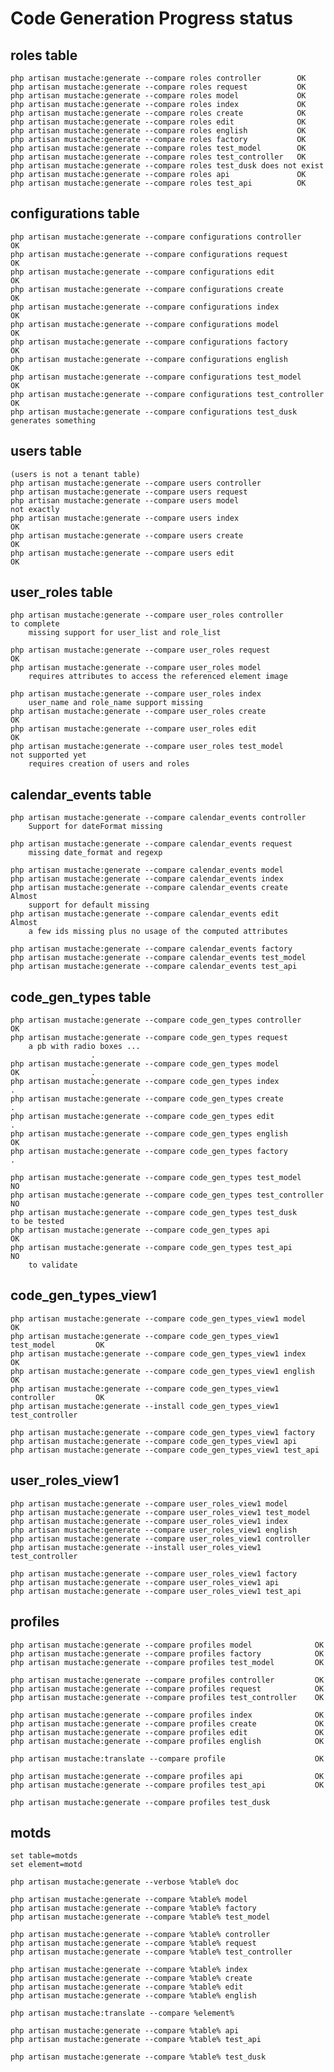 # Code Generation Progress status


## roles table

    php artisan mustache:generate --compare roles controller        OK
    php artisan mustache:generate --compare roles request           OK
    php artisan mustache:generate --compare roles model             OK
    php artisan mustache:generate --compare roles index             OK
    php artisan mustache:generate --compare roles create            OK
    php artisan mustache:generate --compare roles edit              OK
    php artisan mustache:generate --compare roles english           OK
    php artisan mustache:generate --compare roles factory           OK
    php artisan mustache:generate --compare roles test_model        OK
    php artisan mustache:generate --compare roles test_controller   OK
    php artisan mustache:generate --compare roles test_dusk does not exist
    php artisan mustache:generate --compare roles api               OK        
    php artisan mustache:generate --compare roles test_api          OK

## configurations table

    php artisan mustache:generate --compare configurations controller       OK
    php artisan mustache:generate --compare configurations request          OK
    php artisan mustache:generate --compare configurations edit             OK
    php artisan mustache:generate --compare configurations create           OK
    php artisan mustache:generate --compare configurations index            OK
    php artisan mustache:generate --compare configurations model            OK
    php artisan mustache:generate --compare configurations factory          OK
    php artisan mustache:generate --compare configurations english          OK
    php artisan mustache:generate --compare configurations test_model       OK
    php artisan mustache:generate --compare configurations test_controller  OK
    php artisan mustache:generate --compare configurations test_dusk        generates something
    
## users table

    (users is not a tenant table)
    php artisan mustache:generate --compare users controller
    php artisan mustache:generate --compare users request
    php artisan mustache:generate --compare users model                     not exactly
    php artisan mustache:generate --compare users index                     OK
    php artisan mustache:generate --compare users create                    OK
    php artisan mustache:generate --compare users edit                      OK

## user_roles table

    php artisan mustache:generate --compare user_roles controller           to complete 
        missing support for user_list and role_list
        
    php artisan mustache:generate --compare user_roles request              OK
    php artisan mustache:generate --compare user_roles model
        requires attributes to access the referenced element image
        
    php artisan mustache:generate --compare user_roles index        
        user_name and role_name support missing
    php artisan mustache:generate --compare user_roles create               OK
    php artisan mustache:generate --compare user_roles edit                 OK
    php artisan mustache:generate --compare user_roles test_model           not supported yet
        requires creation of users and roles

## calendar_events table

    php artisan mustache:generate --compare calendar_events controller
        Support for dateFormat missing
    
    php artisan mustache:generate --compare calendar_events request
        missing date_format and regexp
        
    php artisan mustache:generate --compare calendar_events model
    php artisan mustache:generate --compare calendar_events index
    php artisan mustache:generate --compare calendar_events create          Almost
        support for default missing
    php artisan mustache:generate --compare calendar_events edit            Almost
        a few ids missing plus no usage of the computed attributes
        
    php artisan mustache:generate --compare calendar_events factory
    php artisan mustache:generate --compare calendar_events test_model
    php artisan mustache:generate --compare calendar_events test_api          
    
## code_gen_types table

    php artisan mustache:generate --compare code_gen_types controller           OK
    php artisan mustache:generate --compare code_gen_types request
    	a pb with radio boxes ...
    	              .          
    php artisan mustache:generate --compare code_gen_types model      			OK    	          .
    php artisan mustache:generate --compare code_gen_types index                .  
    php artisan mustache:generate --compare code_gen_types create               .
    php artisan mustache:generate --compare code_gen_types edit                 .
    php artisan mustache:generate --compare code_gen_types english              OK
    php artisan mustache:generate --compare code_gen_types factory              .
    
    php artisan mustache:generate --compare code_gen_types test_model           NO    
    php artisan mustache:generate --compare code_gen_types test_controller      NO
    php artisan mustache:generate --compare code_gen_types test_dusk        to be tested
    php artisan mustache:generate --compare code_gen_types api                  OK
    php artisan mustache:generate --compare code_gen_types test_api             NO
        to validate
        
## code_gen_types_view1

    php artisan mustache:generate --compare code_gen_types_view1 model              OK
    php artisan mustache:generate --compare code_gen_types_view1 test_model         OK
    php artisan mustache:generate --compare code_gen_types_view1 index              OK
    php artisan mustache:generate --compare code_gen_types_view1 english            OK
    php artisan mustache:generate --compare code_gen_types_view1 controller         OK
    php artisan mustache:generate --install code_gen_types_view1 test_controller
    
    php artisan mustache:generate --compare code_gen_types_view1 factory
    php artisan mustache:generate --compare code_gen_types_view1 api
    php artisan mustache:generate --compare code_gen_types_view1 test_api
    
## user_roles_view1

    php artisan mustache:generate --compare user_roles_view1 model
    php artisan mustache:generate --compare user_roles_view1 test_model
    php artisan mustache:generate --compare user_roles_view1 index
    php artisan mustache:generate --compare user_roles_view1 english
    php artisan mustache:generate --compare user_roles_view1 controller
    php artisan mustache:generate --install user_roles_view1 test_controller
    
    php artisan mustache:generate --compare user_roles_view1 factory
    php artisan mustache:generate --compare user_roles_view1 api
    php artisan mustache:generate --compare user_roles_view1 test_api
    
## profiles

    php artisan mustache:generate --compare profiles model              OK                
    php artisan mustache:generate --compare profiles factory            OK              
    php artisan mustache:generate --compare profiles test_model         OK           

    php artisan mustache:generate --compare profiles controller         OK       
    php artisan mustache:generate --compare profiles request            OK            
    php artisan mustache:generate --compare profiles test_controller    OK

    php artisan mustache:generate --compare profiles index              OK  
    php artisan mustache:generate --compare profiles create             OK  
    php artisan mustache:generate --compare profiles edit               OK  
    php artisan mustache:generate --compare profiles english            OK
    
    php artisan mustache:translate --compare profile                    OK

    php artisan mustache:generate --compare profiles api                OK                 
    php artisan mustache:generate --compare profiles test_api           OK

    php artisan mustache:generate --compare profiles test_dusk       

## motds 

	set table=motds
	set element=motd
	
	php artisan mustache:generate --verbose %table% doc
	
    php artisan mustache:generate --compare %table% model                              
    php artisan mustache:generate --compare %table% factory                          
    php artisan mustache:generate --compare %table% test_model                    

    php artisan mustache:generate --compare %table% controller                
    php artisan mustache:generate --compare %table% request                        
    php artisan mustache:generate --compare %table% test_controller    

    php artisan mustache:generate --compare %table% index                
    php artisan mustache:generate --compare %table% create               
    php artisan mustache:generate --compare %table% edit                 
    php artisan mustache:generate --compare %table% english            
    
    php artisan mustache:translate --compare %element%                    

    php artisan mustache:generate --compare %table% api                                 
    php artisan mustache:generate --compare %table% test_api           

    php artisan mustache:generate --compare %table% test_dusk       

    